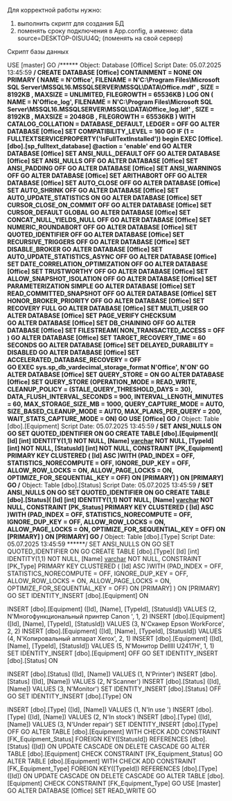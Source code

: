 Для корректной работы нужно:
1. выполнить скрипт для создания БД
2. поменять сроку подключения в App.config, а именно: data source=DESKTOP-0ISUU4Q; (поменять на свой сервер)

Скрипт базы данных

USE [master]
GO
/****** Object:  Database [Office]    Script Date: 05.07.2025 13:45:59 ******/
CREATE DATABASE [Office]
 CONTAINMENT = NONE
 ON  PRIMARY 
( NAME = N'Office', FILENAME = N'C:\Program Files\Microsoft SQL Server\MSSQL16.MSSQLSERVER\MSSQL\DATA\Office.mdf' , SIZE = 8192KB , MAXSIZE = UNLIMITED, FILEGROWTH = 65536KB )
 LOG ON 
( NAME = N'Office_log', FILENAME = N'C:\Program Files\Microsoft SQL Server\MSSQL16.MSSQLSERVER\MSSQL\DATA\Office_log.ldf' , SIZE = 8192KB , MAXSIZE = 2048GB , FILEGROWTH = 65536KB )
 WITH CATALOG_COLLATION = DATABASE_DEFAULT, LEDGER = OFF
GO
ALTER DATABASE [Office] SET COMPATIBILITY_LEVEL = 160
GO
IF (1 = FULLTEXTSERVICEPROPERTY('IsFullTextInstalled'))
begin
EXEC [Office].[dbo].[sp_fulltext_database] @action = 'enable'
end
GO
ALTER DATABASE [Office] SET ANSI_NULL_DEFAULT OFF 
GO
ALTER DATABASE [Office] SET ANSI_NULLS OFF 
GO
ALTER DATABASE [Office] SET ANSI_PADDING OFF 
GO
ALTER DATABASE [Office] SET ANSI_WARNINGS OFF 
GO
ALTER DATABASE [Office] SET ARITHABORT OFF 
GO
ALTER DATABASE [Office] SET AUTO_CLOSE OFF 
GO
ALTER DATABASE [Office] SET AUTO_SHRINK OFF 
GO
ALTER DATABASE [Office] SET AUTO_UPDATE_STATISTICS ON 
GO
ALTER DATABASE [Office] SET CURSOR_CLOSE_ON_COMMIT OFF 
GO
ALTER DATABASE [Office] SET CURSOR_DEFAULT  GLOBAL 
GO
ALTER DATABASE [Office] SET CONCAT_NULL_YIELDS_NULL OFF 
GO
ALTER DATABASE [Office] SET NUMERIC_ROUNDABORT OFF 
GO
ALTER DATABASE [Office] SET QUOTED_IDENTIFIER OFF 
GO
ALTER DATABASE [Office] SET RECURSIVE_TRIGGERS OFF 
GO
ALTER DATABASE [Office] SET  DISABLE_BROKER 
GO
ALTER DATABASE [Office] SET AUTO_UPDATE_STATISTICS_ASYNC OFF 
GO
ALTER DATABASE [Office] SET DATE_CORRELATION_OPTIMIZATION OFF 
GO
ALTER DATABASE [Office] SET TRUSTWORTHY OFF 
GO
ALTER DATABASE [Office] SET ALLOW_SNAPSHOT_ISOLATION OFF 
GO
ALTER DATABASE [Office] SET PARAMETERIZATION SIMPLE 
GO
ALTER DATABASE [Office] SET READ_COMMITTED_SNAPSHOT OFF 
GO
ALTER DATABASE [Office] SET HONOR_BROKER_PRIORITY OFF 
GO
ALTER DATABASE [Office] SET RECOVERY FULL 
GO
ALTER DATABASE [Office] SET  MULTI_USER 
GO
ALTER DATABASE [Office] SET PAGE_VERIFY CHECKSUM  
GO
ALTER DATABASE [Office] SET DB_CHAINING OFF 
GO
ALTER DATABASE [Office] SET FILESTREAM( NON_TRANSACTED_ACCESS = OFF ) 
GO
ALTER DATABASE [Office] SET TARGET_RECOVERY_TIME = 60 SECONDS 
GO
ALTER DATABASE [Office] SET DELAYED_DURABILITY = DISABLED 
GO
ALTER DATABASE [Office] SET ACCELERATED_DATABASE_RECOVERY = OFF  
GO
EXEC sys.sp_db_vardecimal_storage_format N'Office', N'ON'
GO
ALTER DATABASE [Office] SET QUERY_STORE = ON
GO
ALTER DATABASE [Office] SET QUERY_STORE (OPERATION_MODE = READ_WRITE, CLEANUP_POLICY = (STALE_QUERY_THRESHOLD_DAYS = 30), DATA_FLUSH_INTERVAL_SECONDS = 900, INTERVAL_LENGTH_MINUTES = 60, MAX_STORAGE_SIZE_MB = 1000, QUERY_CAPTURE_MODE = AUTO, SIZE_BASED_CLEANUP_MODE = AUTO, MAX_PLANS_PER_QUERY = 200, WAIT_STATS_CAPTURE_MODE = ON)
GO
USE [Office]
GO
/****** Object:  Table [dbo].[Equipment]    Script Date: 05.07.2025 13:45:59 ******/
SET ANSI_NULLS ON
GO
SET QUOTED_IDENTIFIER ON
GO
CREATE TABLE [dbo].[Equipment](
	[Id] [int] IDENTITY(1,1) NOT NULL,
	[Name] [varchar](50) NOT NULL,
	[TypeId] [int] NOT NULL,
	[StatusId] [int] NOT NULL,
 CONSTRAINT [PK_Equipment] PRIMARY KEY CLUSTERED 
(
	[Id] ASC
)WITH (PAD_INDEX = OFF, STATISTICS_NORECOMPUTE = OFF, IGNORE_DUP_KEY = OFF, ALLOW_ROW_LOCKS = ON, ALLOW_PAGE_LOCKS = ON, OPTIMIZE_FOR_SEQUENTIAL_KEY = OFF) ON [PRIMARY]
) ON [PRIMARY]
GO
/****** Object:  Table [dbo].[Status]    Script Date: 05.07.2025 13:45:59 ******/
SET ANSI_NULLS ON
GO
SET QUOTED_IDENTIFIER ON
GO
CREATE TABLE [dbo].[Status](
	[Id] [int] IDENTITY(1,1) NOT NULL,
	[Name] [varchar](50) NOT NULL,
 CONSTRAINT [PK_Status] PRIMARY KEY CLUSTERED 
(
	[Id] ASC
)WITH (PAD_INDEX = OFF, STATISTICS_NORECOMPUTE = OFF, IGNORE_DUP_KEY = OFF, ALLOW_ROW_LOCKS = ON, ALLOW_PAGE_LOCKS = ON, OPTIMIZE_FOR_SEQUENTIAL_KEY = OFF) ON [PRIMARY]
) ON [PRIMARY]
GO
/****** Object:  Table [dbo].[Type]    Script Date: 05.07.2025 13:45:59 ******/
SET ANSI_NULLS ON
GO
SET QUOTED_IDENTIFIER ON
GO
CREATE TABLE [dbo].[Type](
	[Id] [int] IDENTITY(1,1) NOT NULL,
	[Name] [varchar](50) NOT NULL,
 CONSTRAINT [PK_Type] PRIMARY KEY CLUSTERED 
(
	[Id] ASC
)WITH (PAD_INDEX = OFF, STATISTICS_NORECOMPUTE = OFF, IGNORE_DUP_KEY = OFF, ALLOW_ROW_LOCKS = ON, ALLOW_PAGE_LOCKS = ON, OPTIMIZE_FOR_SEQUENTIAL_KEY = OFF) ON [PRIMARY]
) ON [PRIMARY]
GO
SET IDENTITY_INSERT [dbo].[Equipment] ON 

INSERT [dbo].[Equipment] ([Id], [Name], [TypeId], [StatusId]) VALUES (2, N'Многофункциональный принтер Canon
', 1, 2)
INSERT [dbo].[Equipment] ([Id], [Name], [TypeId], [StatusId]) VALUES (3, N'Сканер Epson WorkForce', 2, 2)
INSERT [dbo].[Equipment] ([Id], [Name], [TypeId], [StatusId]) VALUES (4, N'Копировальный аппарат Xerox', 2, 1)
INSERT [dbo].[Equipment] ([Id], [Name], [TypeId], [StatusId]) VALUES (5, N'Монитор Delllll U2417H', 1, 1)
SET IDENTITY_INSERT [dbo].[Equipment] OFF
GO
SET IDENTITY_INSERT [dbo].[Status] ON 

INSERT [dbo].[Status] ([Id], [Name]) VALUES (1, N'Printer')
INSERT [dbo].[Status] ([Id], [Name]) VALUES (2, N'Scanner')
INSERT [dbo].[Status] ([Id], [Name]) VALUES (3, N'Monitor')
SET IDENTITY_INSERT [dbo].[Status] OFF
GO
SET IDENTITY_INSERT [dbo].[Type] ON 

INSERT [dbo].[Type] ([Id], [Name]) VALUES (1, N'In use
')
INSERT [dbo].[Type] ([Id], [Name]) VALUES (2, N'In stock')
INSERT [dbo].[Type] ([Id], [Name]) VALUES (3, N'Under repair')
SET IDENTITY_INSERT [dbo].[Type] OFF
GO
ALTER TABLE [dbo].[Equipment]  WITH CHECK ADD  CONSTRAINT [FK_Equipment_Status] FOREIGN KEY([StatusId])
REFERENCES [dbo].[Status] ([Id])
ON UPDATE CASCADE
ON DELETE CASCADE
GO
ALTER TABLE [dbo].[Equipment] CHECK CONSTRAINT [FK_Equipment_Status]
GO
ALTER TABLE [dbo].[Equipment]  WITH CHECK ADD  CONSTRAINT [FK_Equipment_Type] FOREIGN KEY([TypeId])
REFERENCES [dbo].[Type] ([Id])
ON UPDATE CASCADE
ON DELETE CASCADE
GO
ALTER TABLE [dbo].[Equipment] CHECK CONSTRAINT [FK_Equipment_Type]
GO
USE [master]
GO
ALTER DATABASE [Office] SET  READ_WRITE 
GO
